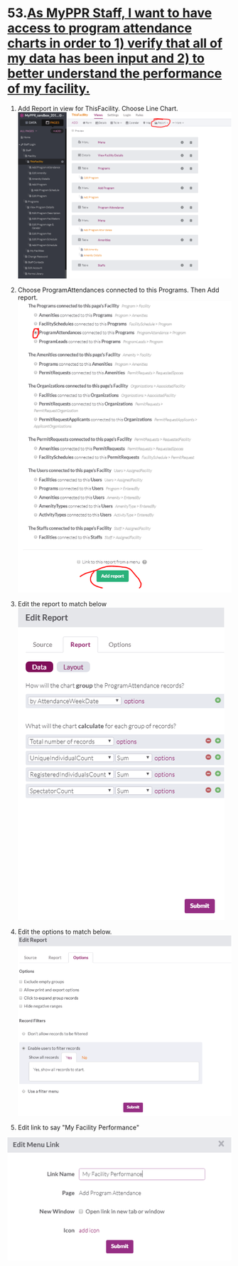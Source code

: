# 53.[As MyPPR Staff, I want to have access to program attendance charts in order to 1) verify that all of my data has been input and 2) to better understand the performance of my facility.](https://github.com/andrewviren/MyPPR/issues/53)

1. Add Report in view for ThisFacility. Choose Line Chart.
   ![](images/53/01.PNG)

2. Choose ProgramAttendances connected to this Programs. Then Add report.
   ![](images/53/02.PNG)

3. Edit the report to match below
   ![](images/53/03.PNG)

4. Edit the options to match below.
   ![](images/53/04.PNG)

5.  Edit link to say "My Facility Performance"

   ![](images/53/05.PNG)
